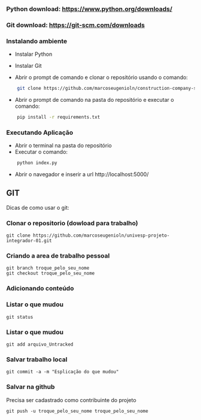 ### Python download: https://www.python.org/downloads/
### Git download: https://git-scm.com/downloads

### Instalando ambiente

- Instalar Python

- Instalar Git

- Abrir o prompt de comando e clonar o repositório usando o comando:
```bash
    git clone https://github.com/marcoseugenioln/construction-company-stock.git
```

- Abrir o prompt de comando na pasta do repositório e executar o comando:
```bash
    pip install -r requirements.txt
```

### Executando Aplicação
- Abrir o terminal na pasta do repositório
- Executar o comando:
```bash
    python index.py
```

- Abrir o navegador e inserir  a url http://localhost:5000/

## GIT
Dicas de como usar o git:

### Clonar o repositorio (dowload para trabalho)
```
git clone https://github.com/marcoseugenioln/univesp-projeto-integrador-01.git
```

### Criando a area de trabalho pessoal
```
git branch troque_pelo_seu_nome
git checkout troque_pelo_seu_nome
```
### Adicionando conteúdo

### Listar o que mudou
```
git status 
```
### Listar o que mudou
```
git add arquivo_Untracked
```

### Salvar trabalho local
```
git commit -a -m "Esplicação do que mudou"
```
### Salvar na github
Precisa ser cadastrado como contribuinte do projeto
```
git push -u troque_pelo_seu_nome troque_pelo_seu_nome  
```
